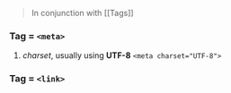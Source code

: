 > In conjunction with [[Tags]]

### Tag = `<meta>`
1. *charset*, usually using **UTF-8** `<meta charset="UTF-8">`

### Tag = `<link>`
